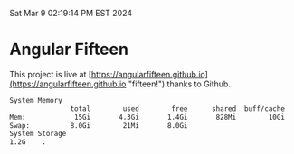 Sat Mar  9 02:19:14 PM EST 2024

# Angular Fifteen


This project is live at [https://angularfifteen.github.io](https://angularfifteen.github.io "fifteen!") thanks to Github.

```bash
System Memory
               total        used        free      shared  buff/cache   available
Mem:            15Gi       4.3Gi       1.4Gi       828Mi        10Gi        10Gi
Swap:          8.0Gi        21Mi       8.0Gi
System Storage
1.2G	.
